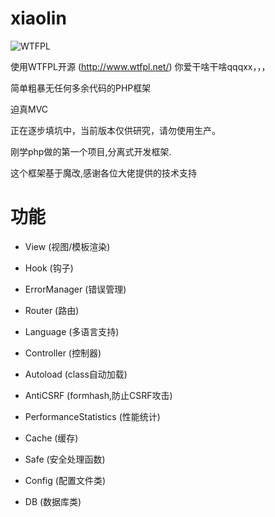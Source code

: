 # xiaolin

![WTFPL](https://cdn.test404.club/images/2020/04/10/wtfpl-badge-4.png)

使用WTFPL开源 (http://www.wtfpl.net/) 你爱干啥干啥qqqxx，，，

简单粗暴无任何多余代码的PHP框架

迫真MVC

正在逐步填坑中，当前版本仅供研究，请勿使用生产。

刚学php做的第一个项目,分离式开发框架.  

这个框架基于魔改,感谢各位大佬提供的技术支持

# 功能
- View (视图/模板渲染)
- Hook (钩子)
- ErrorManager (错误管理)
- Router (路由)
- Language (多语言支持)
- Controller (控制器)

- Autoload (class自动加载)
- AntiCSRF (formhash,防止CSRF攻击)
- PerformanceStatistics (性能统计)
- Cache (缓存)

- Safe (安全处理函数)
- Config (配置文件类)
- DB (数据库类)